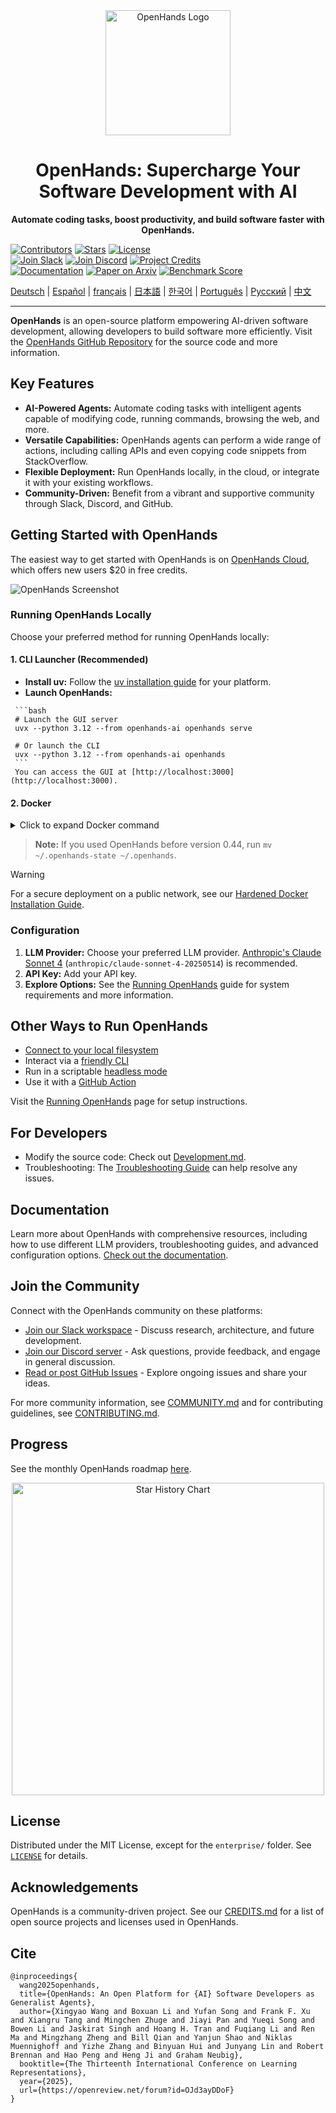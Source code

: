 <div align="center">
  <img src="./docs/static/img/logo.png" alt="OpenHands Logo" width="200">
  <h1>OpenHands: Supercharge Your Software Development with AI</h1>
  <p><b>Automate coding tasks, boost productivity, and build software faster with OpenHands.</b></p>
</div>

[![Contributors](https://img.shields.io/github/contributors/All-Hands-AI/OpenHands?style=for-the-badge&color=blue)](https://github.com/All-Hands-AI/OpenHands/graphs/contributors)
[![Stars](https://img.shields.io/github/stars/All-Hands-AI/OpenHands?style=for-the-badge&color=blue)](https://github.com/All-Hands-AI/OpenHands/stargazers)
[![License](https://img.shields.io/github/license/All-Hands-AI/OpenHands?style=for-the-badge&color=blue)](https://github.com/All-Hands-AI/OpenHands/blob/main/LICENSE)
<br/>
[![Join Slack](https://img.shields.io/badge/Slack-Join%20Us-red?logo=slack&logoColor=white&style=for-the-badge)](https://dub.sh/openhands)
[![Join Discord](https://img.shields.io/badge/Discord-Join%20Us-purple?logo=discord&logoColor=white&style=for-the-badge)](https://discord.gg/ESHStjSjD4)
[![Project Credits](https://img.shields.io/badge/Project-Credits-blue?style=for-the-badge&color=FFE165&logo=github&logoColor=white)](https://github.com/All-Hands-AI/OpenHands/blob/main/CREDITS.md)
<br/>
[![Documentation](https://img.shields.io/badge/Documentation-000?logo=googledocs&logoColor=FFE165&style=for-the-badge)](https://docs.all-hands.dev/usage/getting-started)
[![Paper on Arxiv](https://img.shields.io/badge/Paper%20on%20Arxiv-000?logoColor=FFE165&logo=arxiv&style=for-the-badge)](https://arxiv.org/abs/2407.16741)
[![Benchmark Score](https://img.shields.io/badge/Benchmark%20score-000?logoColor=FFE165&logo=huggingface&style=for-the-badge)](https://docs.google.com/spreadsheets/d/1wOUdFCMyY6Nt0AIqF705KN4JKOWgeI4wUGUP60krXXs/edit?gid=0#gid=0)

<a href="https://www.readme-i18n.com/All-Hands-AI/OpenHands?lang=de">Deutsch</a> |
<a href="https://www.readme-i18n.com/All-Hands-AI/OpenHands?lang=es">Español</a> |
<a href="https://www.readme-i18n.com/All-Hands-AI/OpenHands?lang=fr">français</a> |
<a href="https://www.readme-i18n.com/All-Hands-AI/OpenHands?lang=ja">日本語</a> |
<a href="https://www.readme-i18n.com/All-Hands-AI/OpenHands?lang=ko">한국어</a> |
<a href="https://www.readme-i18n.com/All-Hands-AI/OpenHands?lang=pt">Português</a> |
<a href="https://www.readme-i18n.com/All-Hands-AI/OpenHands?lang=ru">Русский</a> |
<a href="https://www.readme-i18n.com/All-Hands-AI/OpenHands?lang=zh">中文</a>

<hr>

**OpenHands** is an open-source platform empowering AI-driven software development, allowing developers to build software more efficiently. Visit the [OpenHands GitHub Repository](https://github.com/All-Hands-AI/OpenHands) for the source code and more information.

## Key Features

*   **AI-Powered Agents:** Automate coding tasks with intelligent agents capable of modifying code, running commands, browsing the web, and more.
*   **Versatile Capabilities:** OpenHands agents can perform a wide range of actions, including calling APIs and even copying code snippets from StackOverflow.
*   **Flexible Deployment:** Run OpenHands locally, in the cloud, or integrate it with your existing workflows.
*   **Community-Driven:** Benefit from a vibrant and supportive community through Slack, Discord, and GitHub.

## Getting Started with OpenHands

The easiest way to get started with OpenHands is on [OpenHands Cloud](https://app.all-hands.dev), which offers new users $20 in free credits.

![OpenHands Screenshot](./docs/static/img/screenshot.png)

### Running OpenHands Locally

Choose your preferred method for running OpenHands locally:

#### 1.  CLI Launcher (Recommended)

   *   **Install uv:** Follow the [uv installation guide](https://docs.astral.sh/uv/getting-started/installation/) for your platform.
   *   **Launch OpenHands:**

     ```bash
     # Launch the GUI server
     uvx --python 3.12 --from openhands-ai openhands serve

     # Or launch the CLI
     uvx --python 3.12 --from openhands-ai openhands
     ```
     You can access the GUI at [http://localhost:3000](http://localhost:3000).

#### 2. Docker

   <details>
   <summary>Click to expand Docker command</summary>

   ```bash
   docker pull docker.all-hands.dev/all-hands-ai/runtime:0.56-nikolaik

   docker run -it --rm --pull=always \
       -e SANDBOX_RUNTIME_CONTAINER_IMAGE=docker.all-hands.dev/all-hands-ai/runtime:0.56-nikolaik \
       -e LOG_ALL_EVENTS=true \
       -v /var/run/docker.sock:/var/run/docker.sock \
       -v ~/.openhands:/.openhands \
       -p 3000:3000 \
       --add-host host.docker.internal:host-gateway \
       --name openhands-app \
       docker.all-hands.dev/all-hands-ai/openhands:0.56
   ```

   </details>

   > **Note:** If you used OpenHands before version 0.44, run `mv ~/.openhands-state ~/.openhands`.

   > [!WARNING]
   > For a secure deployment on a public network, see our [Hardened Docker Installation Guide](https://docs.all-hands.dev/usage/runtimes/docker#hardened-docker-installation).

### Configuration

1.  **LLM Provider:** Choose your preferred LLM provider. [Anthropic's Claude Sonnet 4](https://www.anthropic.com/api) (`anthropic/claude-sonnet-4-20250514`) is recommended.
2.  **API Key:** Add your API key.
3.  **Explore Options:**  See the [Running OpenHands](https://docs.all-hands.dev/usage/installation) guide for system requirements and more information.

## Other Ways to Run OpenHands

*   [Connect to your local filesystem](https://docs.all-hands.dev/usage/runtimes/docker#connecting-to-your-filesystem)
*   Interact via a [friendly CLI](https://docs.all-hands.dev/usage/how-to/cli-mode)
*   Run in a scriptable [headless mode](https://docs.all-hands.dev/usage/how-to/headless-mode)
*   Use it with a [GitHub Action](https://docs.all-hands.dev/usage/how-to/github-action)

Visit the [Running OpenHands](https://docs.all-hands.dev/usage/installation) page for setup instructions.

## For Developers

*   Modify the source code: Check out [Development.md](https://github.com/All-Hands-AI/OpenHands/blob/main/Development.md).
*   Troubleshooting: The [Troubleshooting Guide](https://docs.all-hands.dev/usage/troubleshooting) can help resolve any issues.

## Documentation

Learn more about OpenHands with comprehensive resources, including how to use different LLM providers, troubleshooting guides, and advanced configuration options. [Check out the documentation](https://docs.all-hands.dev/usage/getting-started).

## Join the Community

Connect with the OpenHands community on these platforms:

*   [Join our Slack workspace](https://dub.sh/openhands) - Discuss research, architecture, and future development.
*   [Join our Discord server](https://discord.gg/ESHStjSjD4) - Ask questions, provide feedback, and engage in general discussion.
*   [Read or post GitHub Issues](https://github.com/All-Hands-AI/OpenHands/issues) - Explore ongoing issues and share your ideas.

For more community information, see [COMMUNITY.md](./COMMUNITY.md) and for contributing guidelines, see [CONTRIBUTING.md](./CONTRIBUTING.md).

## Progress

See the monthly OpenHands roadmap [here](https://github.com/orgs/All-Hands-AI/projects/1).

<p align="center">
  <a href="https://star-history.com/#All-Hands-AI/OpenHands&Date">
    <img src="https://api.star-history.com/svg?repos=All-Hands-AI/OpenHands&type=Date" width="500" alt="Star History Chart">
  </a>
</p>

## License

Distributed under the MIT License, except for the `enterprise/` folder. See [`LICENSE`](./LICENSE) for details.

## Acknowledgements

OpenHands is a community-driven project. See our [CREDITS.md](./CREDITS.md) for a list of open source projects and licenses used in OpenHands.

## Cite

```
@inproceedings{
  wang2025openhands,
  title={OpenHands: An Open Platform for {AI} Software Developers as Generalist Agents},
  author={Xingyao Wang and Boxuan Li and Yufan Song and Frank F. Xu and Xiangru Tang and Mingchen Zhuge and Jiayi Pan and Yueqi Song and Bowen Li and Jaskirat Singh and Hoang H. Tran and Fuqiang Li and Ren Ma and Mingzhang Zheng and Bill Qian and Yanjun Shao and Niklas Muennighoff and Yizhe Zhang and Binyuan Hui and Junyang Lin and Robert Brennan and Hao Peng and Heng Ji and Graham Neubig},
  booktitle={The Thirteenth International Conference on Learning Representations},
  year={2025},
  url={https://openreview.net/forum?id=OJd3ayDDoF}
}
```